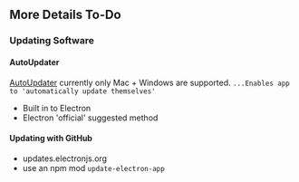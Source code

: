 
## More Details To-Do
### Updating Software
#### AutoUpdater
[AutoUpdater](https://www.electronjs.org/docs/api/auto-updater) currently only Mac + Windows are supported.
```...Enables app to 'automatically update themselves'```
- Built in to Electron
- Electron 'official' suggested method

#### Updating with GitHub
- updates.electronjs.org
- use an npm mod ```update-electron-app```

